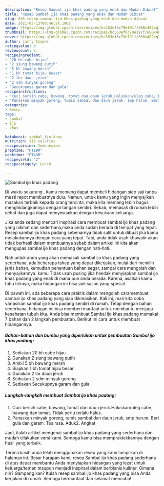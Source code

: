 ```yaml
---
description: "Resep Sambal ijo khas padang yang enak dan Mudah Dibuat"
title: "Resep Sambal ijo khas padang yang enak dan Mudah Dibuat"
slug: 686-resep-sambal-ijo-khas-padang-yang-enak-dan-mudah-dibuat
date: 2021-05-12T00:46:24.196Z
image: https://img-global.cpcdn.com/recipes/bc563ef6c79e191f/680x482cq70/sambal-ijo-khas-padang-foto-resep-utama.jpg
thumbnail: https://img-global.cpcdn.com/recipes/bc563ef6c79e191f/680x482cq70/sambal-ijo-khas-padang-foto-resep-utama.jpg
cover: https://img-global.cpcdn.com/recipes/bc563ef6c79e191f/680x482cq70/sambal-ijo-khas-padang-foto-resep-utama.jpg
author: Larry Cooper
ratingvalue: 3
reviewcount: 3
recipeingredient:
- "20 bh cabe hijau"
- "2 siung bawang putih"
- "5 bh bawang merah"
- "1 bh tomat hijau besar"
- "2 lbr daun jeruk"
- "2 sdm minyak goreng"
- "Secukupnya garam dan gula"
recipeinstructions:
- "Cuci bersih cabe, bawang, tomat dan daun jeruk.Haluskan/uleg cabe, bawang dan tomat. Tidak perlu terlalu halus."
- "Panaskan minyak goreng, tumis sambal dan daun jeruk, smp harum. Beri gula dan garam. Tes rasa. Aduk2. Angkat"
categories:
- Resep
tags:
- sambal
- ijo
- khas

katakunci: sambal ijo khas 
nutrition: 115 calories
recipecuisine: Indonesian
preptime: "PT18M"
cooktime: "PT43M"
recipeyield: "2"
recipecategory: Lunch

---
```



![Sambal ijo khas padang](https://img-global.cpcdn.com/recipes/bc563ef6c79e191f/680x482cq70/sambal-ijo-khas-padang-foto-resep-utama.jpg)

Di waktu  sekarang , kamu memang dapat membeli hidangan siap saji tanpa mesti repot membuatnya dulu. Namun, untuk kamu yang ingin menyajikan masakan terbaik kepada orang tercinta, maka kita memang lebih bagus menghidangkannya dengan tangan sendiri. Sebab, memasak di rumah lebih sehat dan juga dapat menyesuaikan dengan kesukaan keluarga.

Jika anda sedang mencari inspirasi cara membuat sambal ijo khas padang yang nikmat dan sederhana,maka anda sudah berada di tempat yang tepat. Resep sambal ijo khas padang  sebenarnya tidak sulit untuk dibuat jika kamu melakukannya dengan cara yang tepat. Tapi, anda tidak usah khawatir akan tidak berhasil dalam membuatnya 
sebab dalam artikel ini kita akan mengupas sambal ijo khas padang dengan hati-hati.  



Nah untuk anda yang akan memasak sambal ijo khas padang yang sederhana, ada beberapa tahap yang dapat dikerjakan, mulai dari memilih jenis bahan, kemudian penentuan bahan segar, sampai cara mengolah dan menyajikannya. kamu Tidak usah pusing jika hendak menyiapkan sambal ijo khas padang yang enak di mana pun anda berada. Karena, asalkan kamu  tahu triknya, maka hidangan ini bisa jadi sajian yang spesial.

Di bawah ini, ada beberapa cara praktis  dalam mengolah caramembuat sambal ijo khas padang yang siap dikreasikan. Kali ini, mari kita coba variasikan sambal ijo khas padang sendiri di rumah. Tetap dengan bahan sederhana, hidangan ini bisa memberi manfaat untuk membantu menjaga kesehatan tubuh kita. Anda bisa membuat Sambal ijo khas padang memakai 7 bahan dan 2 langkah pembuatan. Berikut ini cara untuk membuat hidangannya.

<!--inarticleads1-->

##### Bahan-bahan dan bumbu yang diperlukan untuk pembuatan Sambal ijo khas padang:

1. Sediakan 20 bh cabe hijau
1. Gunakan 2 siung bawang putih
1. Ambil 5 bh bawang merah
1. Siapkan 1 bh tomat hijau besar
1. Gunakan 2 lbr daun jeruk
1. Sediakan 2 sdm minyak goreng
1. Sediakan Secukupnya garam dan gula




<!--inarticleads2-->

##### Langkah-langkah membuat Sambal ijo khas padang:

1. Cuci bersih cabe, bawang, tomat dan daun jeruk.Haluskan/uleg cabe, bawang dan tomat. Tidak perlu terlalu halus.
1. Panaskan minyak goreng, tumis sambal dan daun jeruk, smp harum. Beri gula dan garam. Tes rasa. Aduk2. Angkat




Jadi, itulah artikel mengenai  sambal ijo khas padang  yang sederhana dan mudah dilakukan versi kami. Semoga kamu bisa mempraktekkannya dengan hasil yang terbaik. 

Terima kasih anda telah menggunakan resep yang kami tampilkan di halaman ini. Besar harapan kami, resep  Sambal ijo khas padang sederhana di atas dapat membantu Anda menyiapkan hidangan yang lezat untuk keluarga/teman maupun menjadi inspirasi dalam berbisnis kuliner. Gimana nih? Gampang kan? Itulah resep sambal ijo khas padang yang bisa Anda kerjakan di rumah. Semoga bermanfaat dan selamat mencoba!

